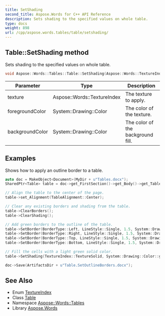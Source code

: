 ```yaml
---
title: SetShading
second_title: Aspose.Words for C++ API Reference
description: Sets shading to the specified values on whole table.
type: docs
weight: 898
url: /cpp/aspose.words.tables/table/setshading/
---
```

## Table::SetShading method


Sets shading to the specified values on whole table.

```cpp
void Aspose::Words::Tables::Table::SetShading(Aspose::Words::TextureIndex texture, System::Drawing::Color foregroundColor, System::Drawing::Color backgroundColor)
```


| Parameter | Type | Description |
| --- | --- | --- |
| texture | Aspose::Words::TextureIndex | The texture to apply. |
| foregroundColor | System::Drawing::Color | The color of the texture. |
| backgroundColor | System::Drawing::Color | The color of the background fill. |

## Examples



Shows how to apply an outline border to a table. 
```cpp
auto doc = MakeObject<Document>(MyDir + u"Tables.docx");
SharedPtr<Table> table = doc->get_FirstSection()->get_Body()->get_Tables()->idx_get(0);

// Align the table to the center of the page.
table->set_Alignment(TableAlignment::Center);

// Clear any existing borders and shading from the table.
table->ClearBorders();
table->ClearShading();

// Add green borders to the outline of the table.
table->SetBorder(BorderType::Left, LineStyle::Single, 1.5, System::Drawing::Color::get_Green(), true);
table->SetBorder(BorderType::Right, LineStyle::Single, 1.5, System::Drawing::Color::get_Green(), true);
table->SetBorder(BorderType::Top, LineStyle::Single, 1.5, System::Drawing::Color::get_Green(), true);
table->SetBorder(BorderType::Bottom, LineStyle::Single, 1.5, System::Drawing::Color::get_Green(), true);

// Fill the cells with a light green solid color.
table->SetShading(TextureIndex::TextureSolid, System::Drawing::Color::get_LightGreen(), System::Drawing::Color::Empty);

doc->Save(ArtifactsDir + u"Table.SetOutlineBorders.docx");
```

## See Also

* Enum [TextureIndex](../../../aspose.words/textureindex/)
* Class [Table](../)
* Namespace [Aspose::Words::Tables](../../)
* Library [Aspose.Words](../../../)

